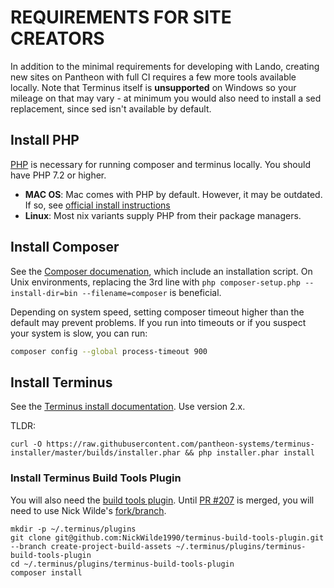 # REQUIREMENTS FOR SITE CREATORS
In addition to the minimal requirements for developing with Lando, creating new sites on Pantheon with full CI requires
a few more tools available locally. Note that Terminus itself is **unsupported** on Windows so your mileage on that may
vary - at minimum you would also need to install a sed replacement, since sed isn't available by default. 

## Install PHP
[PHP](https://www.php.net/) is necessary for running composer and terminus locally. You should have PHP 7.2 or higher.

* **MAC OS**: Mac comes with PHP by default. However, it may be outdated. If so, see [official install instructions](
https://www.php.net/manual/en/install.macosx.packages.php)
* **Linux**: Most nix variants supply PHP from their package managers.

## Install Composer
See the [Composer documenation](https://getcomposer.org/download/), which include an installation script. On Unix
environments, replacing the 3rd line with `php composer-setup.php --install-dir=bin --filename=composer` is beneficial.

Depending on system speed, setting composer timeout higher than the default may prevent problems. If you run into
timeouts or if you suspect your system is slow, you can run:
```bash
composer config --global process-timeout 900
```
 

## Install Terminus
See the [Terminus install documentation](https://pantheon.io/docs/terminus/install/). Use version 2.x.

TLDR:
```
curl -O https://raw.githubusercontent.com/pantheon-systems/terminus-installer/master/builds/installer.phar && php installer.phar install
```

### Install Terminus Build Tools Plugin
You will also need the [build tools plugin](https://github.com/pantheon-systems/terminus-build-tools-plugin/). Until 
[PR #207](https://github.com/pantheon-systems/terminus-build-tools-plugin/pull/207) is merged, you will need to use Nick
Wilde's [fork/branch](https://github.com/NickWilde1990/terminus-build-tools-plugin/tree/create-project-build-assets).

```
mkdir -p ~/.terminus/plugins
git clone git@github.com:NickWilde1990/terminus-build-tools-plugin.git --branch create-project-build-assets ~/.terminus/plugins/terminus-build-tools-plugin
cd ~/.terminus/plugins/terminus-build-tools-plugin
composer install
```
